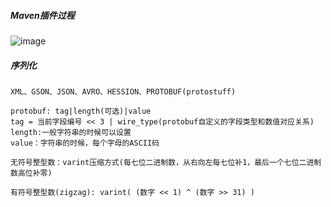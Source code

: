 ##### Maven插件过程

![image](https://github.com/yu757371316/blogs/blob/master/images/maven.png)

##### 序列化

```
XML、GSON、JSON、AVRO、HESSION、PROTOBUF(protostuff)

protobuf: tag|length(可选)|value
tag = 当前字段编号 << 3 | wire_type(protobuf自定义的字段类型和数值对应关系)
length:一般字符串的时候可以设置
value：字符串的时候，每个字母的ASCII码

无符号整型数：varint压缩方式(每七位二进制数，从右向左每七位补1，最后一个七位二进制数高位补零)

有符号整型数(zigzag): varint( (数字 << 1) ^ (数字 >> 31) )
```
